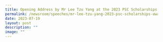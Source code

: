 ```yaml
---
title: Opening Address by Mr Lee Tzu Yang at the 2023 PSC Scholarships Award Ceremony
permalink: /newsroom/speeches/mr-lee-tzu-yang-2023-psc-scholarships-award-ceremony/
date: 2023-07-19
layout: post
description: ""
image: ""
---
```

